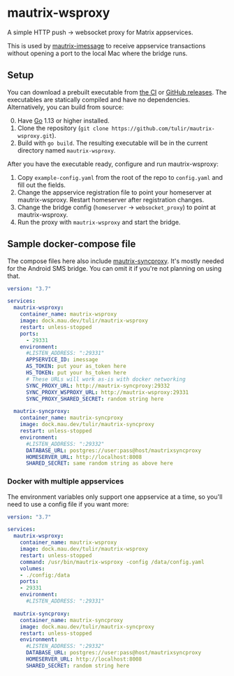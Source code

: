 # mautrix-wsproxy
A simple HTTP push -> websocket proxy for Matrix appservices.

This is used by [mautrix-imessage](https://github.com/tulir/mautrix-imessage)
to receive appservice transactions without opening a port to the local Mac
where the bridge runs.

## Setup
You can download a prebuilt executable from [the CI] or [GitHub releases]. The
executables are statically compiled and have no dependencies. Alternatively,
you can build from source:

0. Have [Go](https://golang.org/) 1.13 or higher installed.
1. Clone the repository (`git clone https://github.com/tulir/mautrix-wsproxy.git`).
2. Build with `go build`. The resulting executable will be in the current
   directory named `mautrix-wsproxy`.

After you have the executable ready, configure and run mautrix-wsproxy:

1. Copy `example-config.yaml` from the root of the repo to `config.yaml`
   and fill out the fields.
2. Change the appservice registration file to point your homeserver at
   mautrix-wsproxy. Restart homeserver after registration changes.
3. Change the bridge config (`homeserver` -> `websocket_proxy`)
   to point at mautrix-wsproxy.
4. Run the proxy with `mautrix-wsproxy` and start the bridge.

[the CI]: https://mau.dev/tulir/mautrix-wsproxy/-/pipelines
[GitHub releases]: https://github.com/tulir/mautrix-wsproxy/releases

## Sample docker-compose file
The compose files here also include [mautrix-syncproxy]. It's mostly needed for
the Android SMS bridge. You can omit it if you're not planning on using that.

[mautrix-syncproxy]: https://github.com/tulir/mautrix-syncproxy

```yaml
version: "3.7"

services:
  mautrix-wsproxy:
    container_name: mautrix-wsproxy
    image: dock.mau.dev/tulir/mautrix-wsproxy
    restart: unless-stopped
    ports:
      - 29331
    environment:
      #LISTEN_ADDRESS: ":29331"
      APPSERVICE_ID: imessage
      AS_TOKEN: put your as_token here
      HS_TOKEN: put your hs_token here
      # These URLs will work as-is with docker networking
      SYNC_PROXY_URL: http://mautrix-syncproxy:29332
      SYNC_PROXY_WSPROXY_URL: http://mautrix-wsproxy:29331
      SYNC_PROXY_SHARED_SECRET: random string here

  mautrix-syncproxy:
    container_name: mautrix-syncproxy
    image: dock.mau.dev/tulir/mautrix-syncproxy
    restart: unless-stopped
    environment:
      #LISTEN_ADDRESS: ":29332"
      DATABASE_URL: postgres://user:pass@host/mautrixsyncproxy
      HOMESERVER_URL: http://localhost:8008
      SHARED_SECRET: same random string as above here
```

### Docker with multiple appservices
The environment variables only support one appservice at a time, so you'll need
to use a config file if you want more:

```yaml
version: "3.7"

services:
  mautrix-wsproxy:
    container_name: mautrix-wsproxy
    image: dock.mau.dev/tulir/mautrix-wsproxy
    restart: unless-stopped
    command: /usr/bin/mautrix-wsproxy -config /data/config.yaml
    volumes:
    - ./config:/data
    ports:
    - 29331
    environment:
      #LISTEN_ADDRESS: ":29331"

  mautrix-syncproxy:
    container_name: mautrix-syncproxy
    image: dock.mau.dev/tulir/mautrix-syncproxy
    restart: unless-stopped
    environment:
      #LISTEN_ADDRESS: ":29332"
      DATABASE_URL: postgres://user:pass@host/mautrixsyncproxy
      HOMESERVER_URL: http://localhost:8008
      SHARED_SECRET: random string here
```
